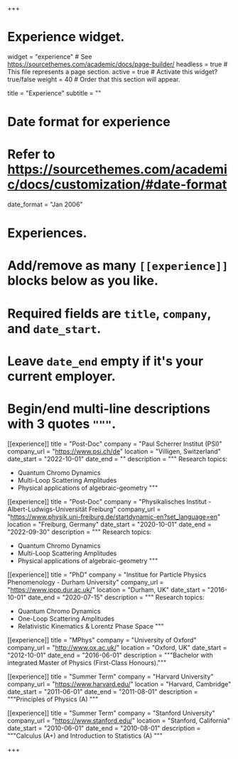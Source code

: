 +++
# Experience widget.
widget = "experience"  # See https://sourcethemes.com/academic/docs/page-builder/
headless = true  # This file represents a page section.
active = true  # Activate this widget? true/false
weight = 40  # Order that this section will appear.

title = "Experience"
subtitle = ""

# Date format for experience
#   Refer to https://sourcethemes.com/academic/docs/customization/#date-format
date_format = "Jan 2006"

# Experiences.
#   Add/remove as many `[[experience]]` blocks below as you like.
#   Required fields are `title`, `company`, and `date_start`.
#   Leave `date_end` empty if it's your current employer.
#   Begin/end multi-line descriptions with 3 quotes `"""`.
[[experience]]
  title = "Post-Doc"
  company = "Paul Scherrer Institut (PSI)"
  company_url = "https://www.psi.ch/de"
  location = "Villigen, Switzerland"
  date_start = "2022-10-01"
  date_end = ""
  description = """
  Research topics:
  
  * Quantum Chromo Dynamics
  * Multi-Loop Scattering Amplitudes
  * Physical applications of algebraic-geometry
  """

[[experience]]
  title = "Post-Doc"
  company = "Physikalisches Institut - Albert-Ludwigs-Universität Freiburg"
  company_url = "https://www.physik.uni-freiburg.de/startdynamic-en?set_language=en"
  location = "Freiburg, Germany"
  date_start = "2020-10-01"
  date_end = "2022-09-30"
  description = """
  Research topics:
  
  * Quantum Chromo Dynamics
  * Multi-Loop Scattering Amplitudes
  * Physical applications of algebraic-geometry
  """

[[experience]]
  title = "PhD"
  company = "Institue for Particle Physics Phenomenology - Durham University"
  company_url = "https://www.ippp.dur.ac.uk/"
  location = "Durham, UK"
  date_start = "2016-10-01"
  date_end = "2020-07-15"
  description = """
  Research topics:
  
  * Quantum Chromo Dynamics
  * One-Loop Scattering Amplitudes
  * Relativistic Kinematics & Lorentz Phase Space
  """

[[experience]]
  title = "MPhys"
  company = "University of Oxford"
  company_url = "http://www.ox.ac.uk/"
  location = "Oxford, UK"
  date_start = "2012-10-01"
  date_end = "2016-06-01"
  description = """Bachelor with integrated Master of Physics (First-Class Honours)."""

[[experience]]
  title = "Summer Term"
  company = "Harvard University"
  company_url = "https://www.harvard.edu/"
  location = "Harvard, Cambridge"
  date_start = "2011-06-01"
  date_end = "2011-08-01"
  description = """Principles of Physics (A) """

[[experience]]
  title = "Summer Term"
  company = "Stanford University"
  company_url = "https://www.stanford.edu/"
  location = "Stanford, California"
  date_start = "2010-06-01"
  date_end = "2010-08-01"
  description = """Calculus (A+) and Introduction to Statistics (A) """

+++
